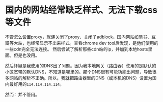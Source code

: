 # 国内的网站经常缺乏样式、无法下载css等文件

不管怎么设置proxy，就连关闭了proxy、关闭了adblock，国内网站如简书、豆瓣等大站，也经常显示不出来样式。查看chrome dev tool后发现，是他们使用的一些cdn完全无法连接。
然后尝试了解析那些cdn站的ip，并加到本地hosts里面。但是也没用。

然后怀疑是我使用的DNS出了问题。因为我本地网关（路由器）使用的是默认的小区宽带的默认DNS，不知道是哪里的。那个DNS很有可能功能出问题，导致很多网站的解析不正确。所以，我就把路由器里的DNS（或本机的DNS）设置为国内最好用的`114.114.114.114`。

然而：并不管用。